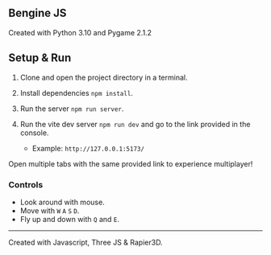 ## Bengine JS

Created with Python 3.10 and Pygame 2.1.2

## Setup & Run

1. Clone and open the project directory in a terminal.

2. Install dependencies `npm install`.

3. Run the server `npm run server`.

4. Run the vite dev server `npm run dev` and go to the link provided in the console.
   * Example: `http://127.0.0.1:5173/`
  
Open multiple tabs with the same provided link to experience multiplayer!

### Controls

- Look around with mouse.
- Move with `W` `A` `S` `D`.
- Fly up and down with `Q` and `E`.

----------

Created with Javascript, Three JS & Rapier3D.

